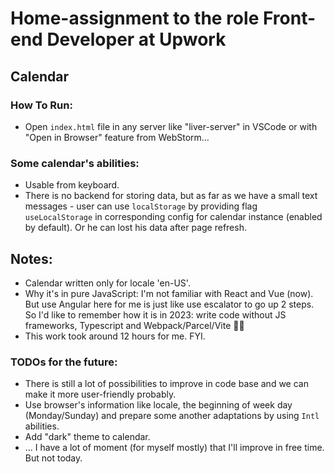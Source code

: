 
# Home-assignment to the role Front-end Developer at Upwork

## Calendar

### How To Run:
* Open `index.html` file in any server like "liver-server" in VSCode or with "Open in Browser" feature from WebStorm...

### Some calendar's abilities:
* Usable from keyboard.
* There is no backend for storing data, but as far as we have a small text messages - user can use `localStorage` by providing flag `useLocalStorage` in corresponding config for calendar instance (enabled by default). Or he can lost his data after page refresh.

## Notes:
* Calendar written only for locale 'en-US'.
* Why it's in pure JavaScript: I'm not familiar with React and Vue (now). But use Angular here for me is just like use escalator to go up 2 steps. So I'd like to remember how it is in 2023: write code without JS frameworks, Typescript and Webpack/Parcel/Vite 🤷‍♂️
* This work took around 12 hours for me. FYI.

### TODOs for the future:
* There is still a lot of possibilities to improve in code base and we can make it more user-friendly probably.
* Use browser's information like locale, the beginning of week day (Monday/Sunday) and prepare some another adaptations by using `Intl` abilities.
* Add "dark" theme to calendar.
* ... I have a lot of moment (for myself mostly) that I'll improve in free time. But not today.
